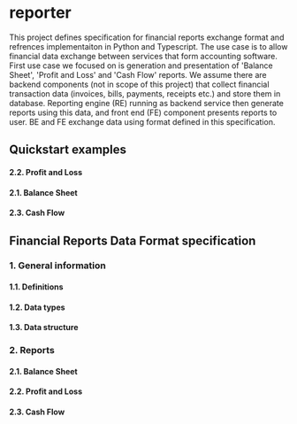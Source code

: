# reporter

This project defines specification for financial reports exchange format and refrences implementaiton in Python and Typescript. 
The use case is to allow financial data exchange between services that form accounting software. 
First use case we focused on is generation and presentation of 'Balance Sheet', 'Profit and Loss' and 'Cash Flow' reports. We assume there are backend components (not in scope of this project) that collect financial transaction data (invoices, bills, payments, receipts etc.) and store them in database. Reporting engine (RE) running as backend service then generate reports using this data, and front end (FE) component presents reports to user. 
BE and FE exchange data using format defined in this specification. 

## Quickstart examples

#### 2.2. Profit and Loss

#### 2.1. Balance Sheet

#### 2.3. Cash Flow


## Financial Reports Data Format specification

### 1. General information

#### 1.1. Definitions



#### 1.2. Data types



#### 1.3. Data structure



### 2. Reports

#### 2.1. Balance Sheet

#### 2.2. Profit and Loss

#### 2.3. Cash Flow
